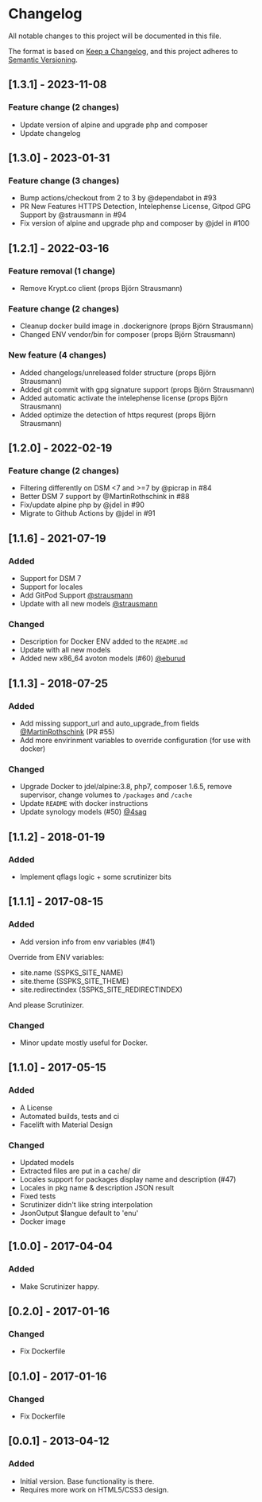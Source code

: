 <!-- markdownlint-disable MD012 MD024 -->
# Changelog

All notable changes to this project will be documented in this file.

The format is based on [Keep a Changelog](https://keepachangelog.com/en/1.0.0/),
and this project adheres to [Semantic Versioning](https://semver.org/spec/v2.0.0.html).

<!-- CHANGELOGGER -->

## [1.3.1] - 2023-11-08

### Feature change (2 changes)

- Update version of alpine and upgrade php and composer
- Update changelog

## [1.3.0] - 2023-01-31

### Feature change (3 changes)

- Bump actions/checkout from 2 to 3 by @dependabot in #93
- PR New Features HTTPS Detection, Intelephense License, Gitpod GPG Support by @strausmann in #94
- Fix version of alpine and upgrade php and composer by @jdel in #100

## [1.2.1] - 2022-03-16

### Feature removal (1 change)

- Remove Krypt.co client (props Björn Strausmann)

### Feature change (2 changes)

- Cleanup docker build image in .dockerignore (props Björn Strausmann)
- Changed ENV vendor/bin for composer (props Björn Strausmann)

### New feature (4 changes)

- Added changelogs/unreleased folder structure (props Björn Strausmann)
- Added git commit with gpg signature support (props Björn Strausmann)
- Added automatic activate the intelephense license (props Björn Strausmann)
- Added optimize the detection of https requrest (props Björn Strausmann)

## [1.2.0] - 2022-02-19

### Feature change (2 changes)

- Filtering differently on DSM <7 and >=7 by @picrap in #84
- Better DSM 7 support by @MartinRothschink in #88
- Fix/update alpine php by @jdel in #90
- Migrate to Github Actions by @jdel in #91

## [1.1.6] - 2021-07-19

### Added

- Support for DSM 7
- Support for locales
- Add GitPod Support [@strausmann](https://github.com/strausmann)
- Update with all new models [@strausmann](https://github.com/strausmann)

### Changed

- Description for Docker ENV added to the `README.md`
- Update with all new models
- Added new x86_64 avoton models (#60) [@eburud](https://github.com/eburud)

## [1.1.3] - 2018-07-25

### Added

- Add missing support_url and auto_upgrade_from fields [@MartinRothschink](https://github.com/MartinRothschink) (PR #55)
- Add more envirinment variables to override configuration (for use with docker)

### Changed

- Upgrade Docker to jdel/alpine:3.8, php7, composer 1.6.5, remove supervisor, change volumes to `/packages` and `/cache`
- Update `README` with docker instructions
- Update synology models (#50) [@4sag](https://github.com/4sag)

## [1.1.2] - 2018-01-19

### Added

- Implement qflags logic + some scrutinizer bits

## [1.1.1] - 2017-08-15

### Added

- Add version info from env variables (#41)

Override from ENV variables:

- site.name (SSPKS_SITE_NAME)
- site.theme (SSPKS_SITE_THEME)
- site.redirectindex (SSPKS_SITE_REDIRECTINDEX)
  
And please Scrutinizer.

### Changed

- Minor update mostly useful for Docker.

## [1.1.0] - 2017-05-15

### Added

- A License
- Automated builds, tests and ci
- Facelift with Material Design

### Changed

- Updated models
- Extracted files are put in a cache/ dir
- Locales support for packages display name and description (#47)
- Locales in pkg name & description JSON result
- Fixed tests
- Scrutinizer didn't like string interpolation
- JsonOutput $langue default to 'enu'
- Docker image

## [1.0.0] - 2017-04-04

### Added

- Make Scrutinizer happy.

## [0.2.0] - 2017-01-16

### Changed

- Fix Dockerfile

## [0.1.0] - 2017-01-16

### Changed

- Fix Dockerfile

## [0.0.1] - 2013-04-12

### Added

- Initial version. Base functionality is there.
- Requires more work on HTML5/CSS3 design.
